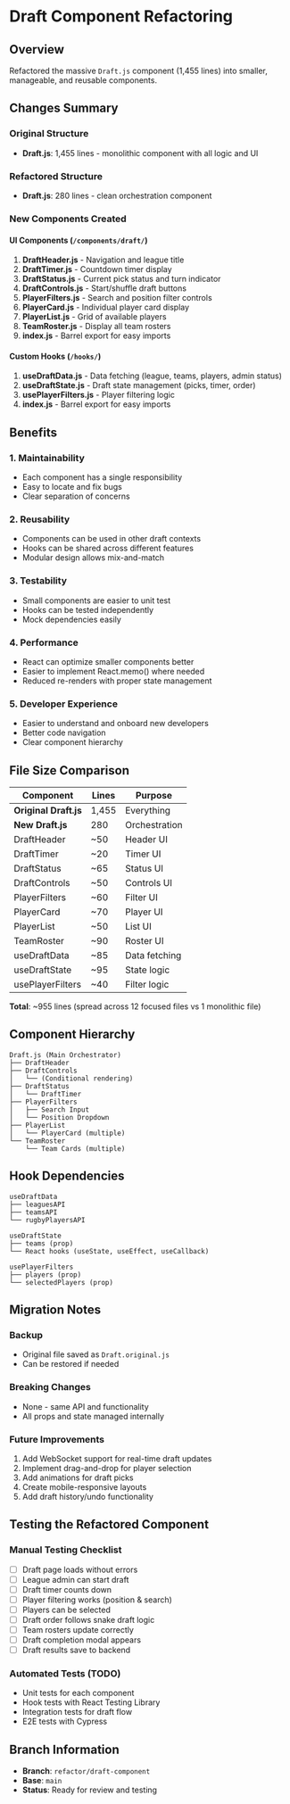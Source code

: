 # Draft Component Refactoring

## Overview
Refactored the massive `Draft.js` component (1,455 lines) into smaller, manageable, and reusable components.

## Changes Summary

### Original Structure
- **Draft.js**: 1,455 lines - monolithic component with all logic and UI

### Refactored Structure
- **Draft.js**: 280 lines - clean orchestration component

### New Components Created

#### UI Components (`/components/draft/`)
1. **DraftHeader.js** - Navigation and league title
2. **DraftTimer.js** - Countdown timer display
3. **DraftStatus.js** - Current pick status and turn indicator
4. **DraftControls.js** - Start/shuffle draft buttons
5. **PlayerFilters.js** - Search and position filter controls
6. **PlayerCard.js** - Individual player card display
7. **PlayerList.js** - Grid of available players
8. **TeamRoster.js** - Display all team rosters
9. **index.js** - Barrel export for easy imports

#### Custom Hooks (`/hooks/`)
1. **useDraftData.js** - Data fetching (league, teams, players, admin status)
2. **useDraftState.js** - Draft state management (picks, timer, order)
3. **usePlayerFilters.js** - Player filtering logic
4. **index.js** - Barrel export for easy imports

## Benefits

### 1. **Maintainability**
- Each component has a single responsibility
- Easy to locate and fix bugs
- Clear separation of concerns

### 2. **Reusability**
- Components can be used in other draft contexts
- Hooks can be shared across different features
- Modular design allows mix-and-match

### 3. **Testability**
- Small components are easier to unit test
- Hooks can be tested independently
- Mock dependencies easily

### 4. **Performance**
- React can optimize smaller components better
- Easier to implement React.memo() where needed
- Reduced re-renders with proper state management

### 5. **Developer Experience**
- Easier to understand and onboard new developers
- Better code navigation
- Clear component hierarchy

## File Size Comparison

| Component | Lines | Purpose |
|-----------|-------|---------|
| **Original Draft.js** | 1,455 | Everything |
| **New Draft.js** | 280 | Orchestration |
| DraftHeader | ~50 | Header UI |
| DraftTimer | ~20 | Timer UI |
| DraftStatus | ~65 | Status UI |
| DraftControls | ~50 | Controls UI |
| PlayerFilters | ~60 | Filter UI |
| PlayerCard | ~70 | Player UI |
| PlayerList | ~50 | List UI |
| TeamRoster | ~90 | Roster UI |
| useDraftData | ~85 | Data fetching |
| useDraftState | ~95 | State logic |
| usePlayerFilters | ~40 | Filter logic |

**Total**: ~955 lines (spread across 12 focused files vs 1 monolithic file)

## Component Hierarchy

```
Draft.js (Main Orchestrator)
├── DraftHeader
├── DraftControls
│   └── (Conditional rendering)
├── DraftStatus
│   └── DraftTimer
├── PlayerFilters
│   ├── Search Input
│   └── Position Dropdown
├── PlayerList
│   └── PlayerCard (multiple)
└── TeamRoster
    └── Team Cards (multiple)
```

## Hook Dependencies

```
useDraftData
├── leaguesAPI
├── teamsAPI
└── rugbyPlayersAPI

useDraftState
├── teams (prop)
└── React hooks (useState, useEffect, useCallback)

usePlayerFilters
├── players (prop)
└── selectedPlayers (prop)
```

## Migration Notes

### Backup
- Original file saved as `Draft.original.js`
- Can be restored if needed

### Breaking Changes
- None - same API and functionality
- All props and state managed internally

### Future Improvements
1. Add WebSocket support for real-time draft updates
2. Implement drag-and-drop for player selection
3. Add animations for draft picks
4. Create mobile-responsive layouts
5. Add draft history/undo functionality

## Testing the Refactored Component

### Manual Testing Checklist
- [ ] Draft page loads without errors
- [ ] League admin can start draft
- [ ] Draft timer counts down
- [ ] Player filtering works (position & search)
- [ ] Players can be selected
- [ ] Draft order follows snake draft logic
- [ ] Team rosters update correctly
- [ ] Draft completion modal appears
- [ ] Draft results save to backend

### Automated Tests (TODO)
- Unit tests for each component
- Hook tests with React Testing Library
- Integration tests for draft flow
- E2E tests with Cypress

## Branch Information
- **Branch**: `refactor/draft-component`
- **Base**: `main`
- **Status**: Ready for review and testing



